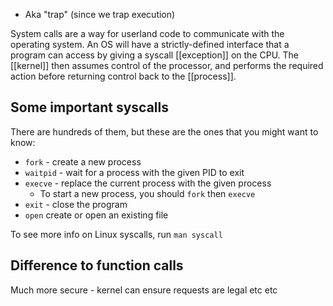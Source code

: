 - Aka "trap" (since we trap execution)

System calls are a way for userland code to communicate with the operating system. An OS will have a strictly-defined interface that a program can access by giving a syscall [[exception]] on the CPU. The [[kernel]] then assumes control of the processor, and performs the required action before returning control back to the [[process]].

## Some important syscalls
There are hundreds of them, but these are the ones that you might want to know:

- `fork` - create a new process
- `waitpid` - wait for a process with the given PID to exit
- `execve` - replace the current process with the given process
	- To start a new process, you should `fork` then `execve`
- `exit` - close the program
- `open` create or open an existing file

To see more info on Linux syscalls, run `man syscall`

## Difference to function calls

Much more secure - kernel can ensure requests are legal etc etc